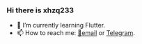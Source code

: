 ### Hi there is xhzq233

- 🌱 I’m currently learning Flutter.
- 📫 How to reach me: [📮email](xhzq233@qq.com) or [Telegram](https://t.me/xhzq233).


